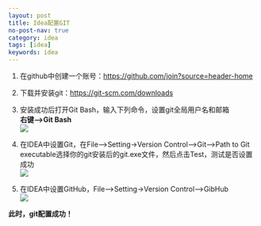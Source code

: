 ```yaml
---
layout: post
title: Idea配置GIT
no-post-nav: true
category: idea
tags: [idea]
keywords: idea
---
```

1. 在github中创建一个账号：https://github.com/join?source=header-home
2. 下载并安装git：https://git-scm.com/downloads
3. 安装成功后打开Git Bash，输入下列命令，设置git全局用户名和邮箱<br/>
<strong> 右键-->Git Bash </strong> <br/>
![](https://luopengfei3000.github.io/assets/images/2019/article/2019-03-15-idea-git/01.png)

4. 在IDEA中设置Git，在File-->Setting->Version Control-->Git-->Path to Git executable选择你的git安装后的git.exe文件，然后点击Test，测试是否设置成功<br/>
![](https://luopengfei3000.github.io/assets/images/2019/article/2019-03-15-idea-git/02.png)

5. 在IDEA中设置GitHub，File-->Setting->Version Control-->GibHub <br/>
![](https://luopengfei3000.github.io/assets/images/2019/article/2019-03-15-idea-git/03.png)

<strong>此时，git配置成功！</strong>